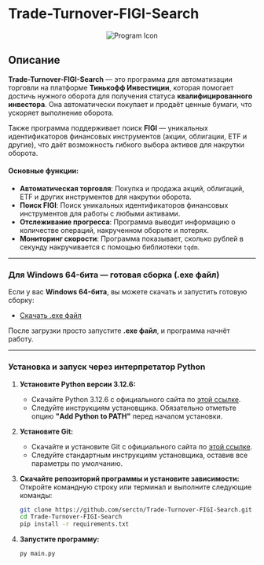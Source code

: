 # Trade-Turnover-FIGI-Search
<p align="center">
  <img src="https://raw.githubusercontent.com/serctn/Trade-Turnover-FIGI-Search/refs/heads/main/icon.ico" alt="Program Icon">
</p>

## Описание

**Trade-Turnover-FIGI-Search** — это программа для автоматизации торговли на платформе **Тинькофф Инвестиции**, которая помогает достичь нужного оборота для получения статуса **квалифицированного инвестора**. Она автоматически покупает и продаёт ценные бумаги, что ускоряет выполнение оборота.

Также программа поддерживает поиск **FIGI** — уникальных идентификаторов финансовых инструментов (акции, облигации, ETF и другие), что даёт возможность гибкого выбора активов для накрутки оборота.

#### Основные функции:
- **Автоматическая торговля**: Покупка и продажа акций, облигаций, ETF и других инструментов для накрутки оборота.
- **Поиск FIGI**: Поиск уникальных идентификаторов финансовых инструментов для работы с любыми активами.
- **Отслеживание прогресса**: Программа выводит информацию о количестве операций, накрученном обороте и потерях.
- **Мониторинг скорости**: Программа показывает, сколько рублей в секунду накручивается с помощью библиотеки `tqdm`.

---

### Для Windows 64-бита — готовая сборка (.exe файл)

Если у вас **Windows 64-бита**, вы можете скачать и запустить готовую сборку:

- [Скачать .exe файл](https://github.com/serctn/Trade-Turnover-FIGI-Search/releases/download/Trade-Turnover-FIGI-Search/TradeTurnover.FIGI.Search-x64.exe)

После загрузки просто запустите **.exe файл**, и программа начнёт работу.

---

### Установка и запуск через интерпретатор Python

1. **Установите Python версии 3.12.6:**
   - Скачайте Python 3.12.6 с официального сайта по [этой ссылке](https://www.python.org/downloads/release/python-3126/).
   - Следуйте инструкциям установщика. Обязательно отметьте опцию **"Add Python to PATH"** перед началом установки.

2. **Установите Git:**
   - Скачайте и установите Git с официального сайта по [этой ссылке](https://git-scm.com/downloads).
   - Следуйте стандартным инструкциям установщика, оставив все параметры по умолчанию.

3. **Скачайте репозиторий программы и установите зависимости:**
   Откройте командную строку или терминал и выполните следующие команды:
   ```bash
   git clone https://github.com/serctn/Trade-Turnover-FIGI-Search.git
   cd Trade-Turnover-FIGI-Search
   pip install -r requirements.txt
   ```

4. **Запустите программу:**
   ```bash
   py main.py
   ```
